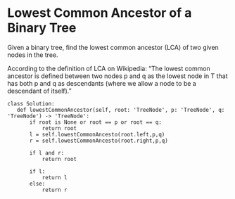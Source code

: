 # Lowest Common Ancestor of a Binary Tree

Given a binary tree, find the lowest common ancestor (LCA) of two given nodes in the tree.

According to the definition of LCA on Wikipedia: “The lowest common ancestor is defined between two nodes p and q as the lowest node in T that has both p and q as descendants (where we allow a node to be a descendant of itself).”
 ```
 class Solution:
    def lowestCommonAncestor(self, root: 'TreeNode', p: 'TreeNode', q: 'TreeNode') -> 'TreeNode':
        if root is None or root == p or root == q:
            return root
        l = self.lowestCommonAncesto(root.left,p,q)
        r = self.lowestCommonAncesto(root.right,p,q)
        
        if l and r:
            return root
        
        if l:
            return l
        else:
            return r
        
```

